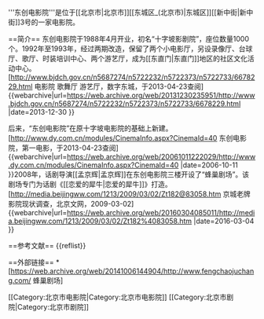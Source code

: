 '''东创电影院'''是位于[[北京市|北京市]][[东城区_(北京市)|东城区]][[新中街|新中街]]3号的一家电影院。

==简介==
东创电影院于1988年4月开业，初名“十字坡影剧院”，座位数量1000个。1992年至1993年，经过两期改造，保留了两个小电影厅，另设录像厅、台球厅、歌厅、时装培训中心、两个游艺厅，成为[[东直门|东直门]]地区的社区文化活动中心。<ref>[http://www.bjdch.gov.cn/n5687274/n5722232/n5722373/n5722733/6678229.html 电影院 歌舞厅 游艺厅，数字东城，于2013-04-23查阅] {{webarchive|url=https://web.archive.org/web/20131230235951/http://www.bjdch.gov.cn/n5687274/n5722232/n5722373/n5722733/6678229.html |date=2013-12-30 }}</ref>

后来，“东创电影院”在原十字坡电影院的基础上新建。<ref>[http://www.dy.com.cn/modules/CinemaInfo.aspx?CinemaId=40 东创电影院，第一电影，于2013-04-23查阅] {{webarchive|url=https://web.archive.org/web/20061011222029/http://www.dy.com.cn/modules/CinemaInfo.aspx?CinemaId=40 |date=2006-10-11 }}</ref>2008年，话剧导演[[孟京辉|孟京辉]]在东创电影院三楼开设了“蜂巢剧场”。该剧场专门为话剧《[[恋爱的犀牛|恋爱的犀牛]]》打造。<ref>[http://media.beijingww.com/1213/2009/03/02/Zt182@83058.htm 京城老牌影院现状调查，北京文网，2009-03-02] {{webarchive|url=https://web.archive.org/web/20160304085011/http://media.beijingww.com/1213/2009/03/02/Zt182%4083058.htm |date=2016-03-04 }}</ref>

==参考文献==
{{reflist}}

==外部链接==
*[https://web.archive.org/web/20141006144904/http://www.fengchaojuchang.com/ 蜂巢剧场]

[[Category:北京市电影院|Category:北京市电影院]]
[[Category:北京市剧院|Category:北京市剧院]]